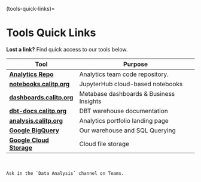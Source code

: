 (tools-quick-links)=

# Tools Quick Links

**Lost a link?** Find quick access to our tools below.

| Tool                                                                                               | Purpose                                 |
| -------------------------------------------------------------------------------------------------- | --------------------------------------- |
| [**Analytics Repo**](https://github.com/cal-itp/data-analyses)                                     | Analytics team code repository.         |
| [**notebooks.calitp.org**](https://notebooks.calitp.org/)                                          | JupyterHub cloud-based notebooks        |
| [**dashboards.calitp.org**](https://dashboards.calitp.org/)                                        | Metabase dashboards & Business Insights |
| [**dbt-docs.calitp.org**](https://dbt-docs.calitp.org/)                                            | DBT warehouse documentation             |
| [**analysis.calitp.org**](https://analysis.calitp.org/)                                            | Analytics portfolio landing page        |
| [**Google BigQuery**](https://console.cloud.google.com/bigquery)                                   | Our warehouse and SQL Querying          |
| [**Google Cloud Storage**](https://console.cloud.google.com/storage/browser/calitp-analytics-data) | Cloud file storage                      |

&#160;

```{admonition} Still need access to a tool on this page?
Ask in the `Data Analysis` channel on Teams.
```

